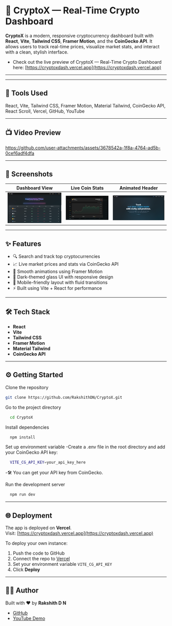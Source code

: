 # 🚀 CryptoX — Real-Time Crypto Dashboard

**CryptoX** is a modern, responsive cryptocurrency dashboard built with **React**, **Vite**, **Tailwind CSS**, **Framer Motion**, and the **CoinGecko API**. It allows users to track real-time prices, visualize market stats, and interact with a clean, stylish interface.

- Check out the live preview of CryptoX — Real-Time Crypto Dashboard here: [https://cryptoxdash.vercel.app](https://cryptoxdash.vercel.app)
---
---

## 🧰 Tools Used

React, Vite, Tailwind CSS, Framer Motion, Material Tailwind, CoinGecko API, React Scroll, Vercel, GitHub, YouTube

---


## 📺 Video Preview

https://github.com/user-attachments/assets/3678542a-1f8a-4764-ad5b-0cef6adf4dfa

---

## 📸 Screenshots

| Dashboard View | Live Coin Stats | Animated Header |
|----------------|------------------|------------------|
| ![Screenshot 1](./Screenshot1.png) | ![Screenshot 2](./Screenshot2.png) | ![Screenshot 3](./Screenshot3.png) |

---

## ✨ Features

- 🔍 Search and track top cryptocurrencies
- 📈 Live market prices and stats via CoinGecko API
- 💫 Smooth animations using Framer Motion
- 🌙 Dark-themed glass UI with responsive design
- 📱 Mobile-friendly layout with fluid transitions
- ⚡ Built using Vite + React for performance

---

## 🛠️ Tech Stack

- **React**  
- **Vite**  
- **Tailwind CSS**  
- **Framer Motion**  
- **Material Tailwind**  
- **CoinGecko API**

---
## ⚙️ Getting Started

Clone the repository

```bash
git clone https://github.com/RakshithDN/CryptoX.git
```

Go to the project directory

```bash
  cd CryptoX
```

Install dependencies

```bash
  npm install
```

Set up environment variable
-Create a .env file in the root directory and add your CoinGecko API key:
```bash
  VITE_CG_API_KEY=your_api_key_here
```
-🛠️ You can get your API key from CoinGecko.



Run the development server

```bash
  npm run dev
```

---

## 🌐 Deployment

The app is deployed on **Vercel**.  
Visit: [https://cryptoxdash.vercel.app](https://cryptoxdash.vercel.app)

To deploy your own instance:

1. Push the code to GitHub  
2. Connect the repo to [Vercel](https://vercel.com/)  
3. Set your environment variable `VITE_CG_API_KEY`  
4. Click **Deploy**

---

## 👨‍💻 Author

Built with ❤️ by **Rakshith D N**

- [GitHub](https://github.com/RakshithDN)
- [YouTube Demo](https://youtu.be/Oi6AeVBLnxg)
